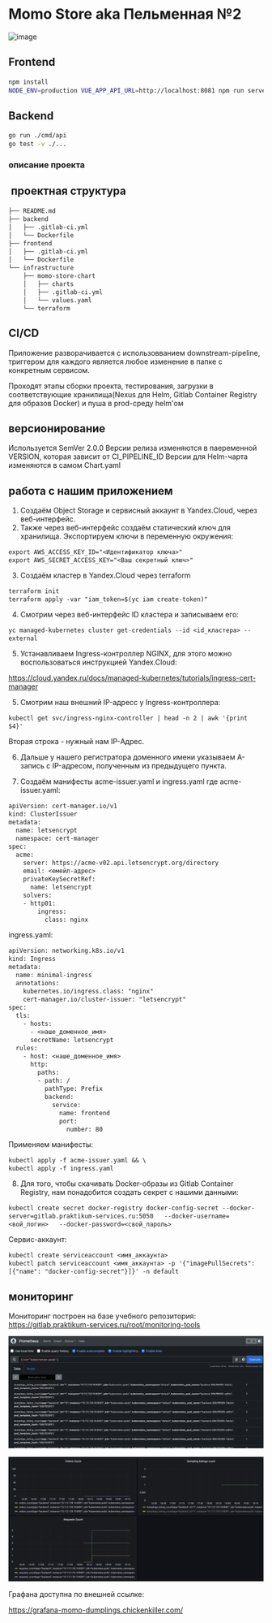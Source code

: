 # Momo Store aka Пельменная №2

<img width="900" alt="image" src="https://user-images.githubusercontent.com/9394918/167876466-2c530828-d658-4efe-9064-825626cc6db5.png">

## Frontend

```bash
npm install
NODE_ENV=production VUE_APP_API_URL=http://localhost:8081 npm run serve
```

## Backend

```bash
go run ./cmd/api
go test -v ./... 
```
### описание проекта

##  проектная структура
```
├── README.md
├── backend
│   ├── .gitlab-ci.yml
│   └── Dockerfile
├── frontend
│   ├── .gitlab-ci.yml
│   └── Dockerfile
└── infrastructure
    ├── momo-store-chart
    │   ├── charts
    │   ├── .gitlab-ci.yml
    │   └── values.yaml
    └── terraform
```
## CI/CD

Приложение разворачивается с использовванием downstream-pipeline, триггером для каждого является любое изменение в папке с конкретным сервисом.

Проходят этапы сборки проекта, тестирования, загрузки в соответствующие хранилища(Nexus для Helm, Gitlab Container Registry для образов Docker) и пуша в prod-среду helm'ом

## версионирование

Используется SemVer 2.0.0
Версии релиза изменяются в паеременной VERSION, которая зависит от CI_PIPELINE_ID
Версии для Helm-чарта изменяются в самом Chart.yaml

## работа с нашим приложением

1. Создаём Object Storage и сервисный аккаунт в Yandex.Cloud, через веб-интерфейс.
2. Также через веб-интерфейс создаём статический ключ для хранилища. Экспортируем ключи в переменную окружения:
```
export AWS_ACCESS_KEY_ID="<Идентификатор ключа>"
export AWS_SECRET_ACCESS_KEY="<Ваш секретный ключ>"
```
3. Создаём кластер в Yandex.Cloud через terraform
```cd terraform
terraform init 
terraform apply -var "iam_token=$(yc iam create-token)"
```
4. Смотрим через веб-интерфейс ID кластера и записываем его:
```
yc managed-kubernetes cluster get-credentials --id <id_кластера> --external
```
5. Устанавливаем Ingress-контроллер NGINX, для этого можно воспользоваться инструкцией Yandex.Cloud:

https://cloud.yandex.ru/docs/managed-kubernetes/tutorials/ingress-cert-manager

5. Смотрим наш внешний IP-адресс у Ingress-контроллера:
```
kubectl get svc/ingress-nginx-controller | head -n 2 | awk '{print $4}'
```
Вторая строка - нужный нам IP-Адрес.

6. Дальше у нашего регистратора доменного имени указываем A-запись с IP-адресом, полученным из предыдущего пункта.

7. Создаём манифесты acme-issuer.yaml и ingress.yaml
где acme-issuer.yaml:
```
apiVersion: cert-manager.io/v1
kind: ClusterIssuer
metadata:
  name: letsencrypt
  namespace: cert-manager
spec:
  acme:
    server: https://acme-v02.api.letsencrypt.org/directory
    email: <емейл-адрес>
    privateKeySecretRef:
      name: letsencrypt
    solvers:
    - http01:
        ingress:
          class: nginx
```
ingress.yaml:
```
apiVersion: networking.k8s.io/v1
kind: Ingress
metadata:
  name: minimal-ingress
  annotations:
    kubernetes.io/ingress.class: "nginx"
    cert-manager.io/cluster-issuer: "letsencrypt"
spec:
  tls:
    - hosts:
      - <наше_доменное_имя>
      secretName: letsencrypt
  rules:
    - host: <наше_доменное_имя>
      http:
        paths:
        - path: /
          pathType: Prefix
          backend:
            service:
              name: frontend
              port:
                number: 80
```
Применяем манифесты:
```
kubectl apply -f acme-issuer.yaml && \
kubectl apply -f ingress.yaml
```

8. Для того, чтобы скачивать Docker-образы из Gitlab Container Registry, нам понадобится создать секрет с нашими данными:
```
kubectl create secret docker-registry docker-config-secret --docker-server=gitlab.praktikum-services.ru:5050   --docker-username=<вой_логин>   --docker-password=<свой_пароль>
```
Cервис-аккаунт:
```
kubectl create serviceaccount <имя_аккаунта>
kubectl patch serviceaccount <имя_аккаунта> -p '{"imagePullSecrets": [{"name": "docker-config-secret"}]}' -n default 
```

## мониторинг

Мониторинг построен на базе учебного репозитория:
https://gitlab.praktikum-services.ru/root/monitoring-tools

![Alt text](image.png)

![Alt text](image-1.png)

Графана доступна по внешней ссылке:

https://grafana-momo-dumplings.chickenkiller.com/

